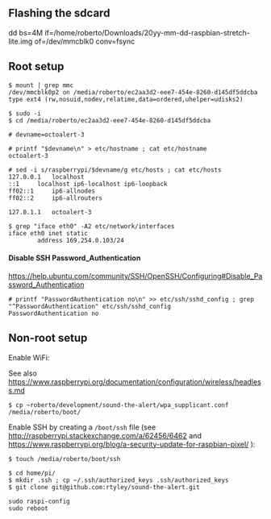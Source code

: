 ## Flashing the sdcard

dd bs=4M if=/home/roberto/Downloads/20yy-mm-dd-raspbian-stretch-lite.img of=/dev/mmcblk0 conv=fsync

## Root setup

```
$ mount | grep mmc
/dev/mmcblk0p2 on /media/roberto/ec2aa3d2-eee7-454e-8260-d145df5ddcba type ext4 (rw,nosuid,nodev,relatime,data=ordered,uhelper=udisks2)

$ sudo -i
$ cd /media/roberto/ec2aa3d2-eee7-454e-8260-d145df5ddcba

# devname=octoalert-3

# printf "$devname\n" > etc/hostname ; cat etc/hostname
octoalert-3

# sed -i s/raspberrypi/$devname/g etc/hosts ; cat etc/hosts
127.0.0.1	localhost
::1		localhost ip6-localhost ip6-loopback
ff02::1		ip6-allnodes
ff02::2		ip6-allrouters

127.0.1.1	octoalert-3

$ grep "iface eth0" -A2 etc/network/interfaces
iface eth0 inet static
        address 169.254.0.103/24
```

#### Disable SSH Password_Authentication

https://help.ubuntu.com/community/SSH/OpenSSH/Configuring#Disable_Password_Authentication

```
# printf "PasswordAuthentication no\n" >> etc/ssh/sshd_config ; grep "^PasswordAuthentication" etc/ssh/sshd_config
PasswordAuthentication no
```

## Non-root setup

Enable WiFi:

See also https://www.raspberrypi.org/documentation/configuration/wireless/headless.md

```
$ cp ~roberto/development/sound-the-alert/wpa_supplicant.conf /media/roberto/boot/
```


Enable SSH by creating a `/boot/ssh` file (see http://raspberrypi.stackexchange.com/a/62456/6462 and https://www.raspberrypi.org/blog/a-security-update-for-raspbian-pixel/ ):

```
$ touch /media/roberto/boot/ssh
```

```
$ cd home/pi/
$ mkdir .ssh ; cp ~/.ssh/authorized_keys .ssh/authorized_keys
$ git clone git@github.com:rtyley/sound-the-alert.git
```


```
sudo raspi-config
sudo reboot
```

